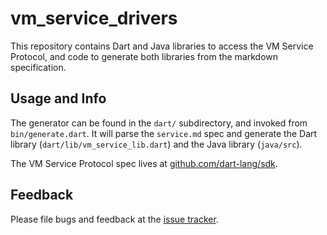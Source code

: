 # vm_service_drivers

This repository contains Dart and Java libraries to access the VM Service
Protocol, and code to generate both libraries from the markdown specification.

## Usage and Info

The generator can be found in the `dart/` subdirectory, and invoked from
`bin/generate.dart`. It will parse the `service.md` spec and generate the Dart
library (`dart/lib/vm_service_lib.dart`) and the Java library (`java/src`).

The VM Service Protocol spec lives at
[github.com/dart-lang/sdk](https://github.com/dart-lang/sdk/blob/master/runtime/vm/service/service.md).

## Feedback

Please file bugs and feedback at the [issue tracker][tracker].

[tracker]: https://github.com/dart-lang/vm_service_drivers/issues
